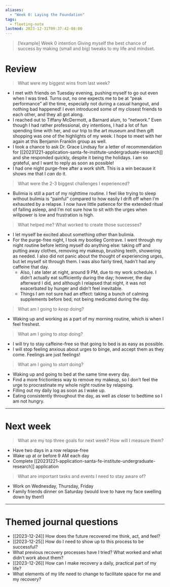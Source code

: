 ```yaml
---
aliases:
  - "Week 0: Laying the Foundation"
tags:
  - fleeting-note
lastmod: 2023-12-31T09:37:42-08:00
---
```

>[!example] Week 0 intention
>Giving myself the best chance of success by making (small and big) tweaks to my life and mindset.

# Review

> What were my biggest wins from last week?

- I met with friends on Tuesday evening, pushing myself to go out even when I was tired. Turns out, no one expects me to be at “peak performance” all the time, especially not during a casual hangout, and nothing bad happened! I even introduced some of my closest friends to each other, and they all got along.
- I reached out to Tiffany McDermott, a Barnard alum, to “network.” Even though I had rather professional, dry intentions, I had a lot of fun spending time with her, and our trip to the art museum and then gift shopping was one of the highlights of my week. I hope to meet with her again at this Benjamin Franklin group as well.
- I took a chance to ask Dr. Grace Lindsay for a letter of recommendation for [[20231221-application-santa-fe-institute-undergraduate-research]] and she responded quickly, despite it being the holidays. I am so grateful, and I want to reply as soon as possible!
- I had one night purge-free after a work shift. This is a win because it shows me that I *can* do it.

> What were the 2-3 biggest challenges I experienced?

- Bulimia is still a part of my nighttime routine. I feel like trying to sleep without bulimia is “painful” compared to how easily I drift off when I’m exhausted by a relapse. I now have little patience for the extended ritual of falling asleep, and I’m not sure how to sit with the urges when willpower is low and frustration is high.

> What helped me? What worked to create those successes?

- I let myself be excited about something other than bulimia.
- For the purge-free night, I took my bootleg Contrave. I went through my night routine before letting myself do anything else: taking off and putting away clothes, removing my makeup, brushing teeth, showering as needed. I also did not panic about the thought of experiencing urges, but let myself sit through them. I was also fairly tired, hadn’t had any caffeine that day. 
	- Also, I ate later at night, around 9 PM, due to my work schedule. I didn’t actually eat sufficiently during the day; however, the day afterward I did, and although I relapsed that night, it was not exacerbated by hunger and didn’t feel inevitable.
	- Things I am not sure had an effect: taking a bunch of calming supplements before bed; not being medicated during the day.

> What am I going to *keep* doing?

- Waking up and working as a part of my morning routine, which is when I feel freshest.

> What am I going to *stop* doing?

- I will try to stay caffeine-free so that going to bed is as easy as possible.
- I will stop feeling anxious about urges to binge, and accept them as they come. Feelings are just feelings!

> What am I going to *start* doing?

- Waking up and going to bed at the same time every day.
- Find a more frictionless way to remove my makeup, so I don’t feel the urge to procrastinate my whole night routine by relapsing.
- Filling out my daily log as soon as I wake up.
- Eating consistently throughout the day, as well as closer to bedtime so I am not hungry.

---
# Next week

> What are my top three goals for next week? How will I measure them?

- Have two days in a row relapse-free
- Wake up at or before 9 AM each day
- Complete [[20231221-application-santa-fe-institute-undergraduate-research]] application

> What are important tasks and events I need to stay aware of?

- Work on Wednesday, Thursday, Friday
- Family friends dinner on Saturday (would love to have my face swelling down by then!)

---
# Themed journal questions

- [[2023-12-24]] How does the future recovered me think, act, and feel?
- [[2023-12-25]] How do I need to show up to this process to be successful?
- What previous recovery processes have I tried? What worked and what didn’t work about them?
- [[2023-12-26]] How can I make recovery a daily, practical part of my life?
- What elements of my life need to change to facilitate space for me and my recovery?

